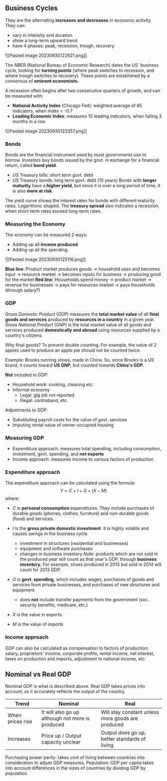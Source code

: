 ## Business Cycles
They are the alternating **increases and decreases** in economic activity. They can: 
- vary in intensity and duration
- show a long-term upward trend
- have 4 phases: peak, recession, trough, recovery.

![[Pasted image 20230930122621.png]]

The NBER (National Bureau of Economic Research) dates the US' business cycle, looking for **turning points** (where peak switches to recession, and where trough switches to recovery). These points are established by a consensus of **eminent economists.**

A recession often begins after two consecutive quarters of growth, and can be measured with: 
- **National Activity Index** (Chicago Fed): weighted average of 85 indicators, when index < -0.7
- **Leading Economic Index**: measures 10 leading indicators, when falling 3 months in a row

![[Pasted image 20230930123357.png]]

### Bonds
Bonds are the financial instrument used by most governments use to borrow. Investors buy bonds issued by the govt. in exchange for a financial return, called **bond yield**.
- US Treasury bills: short term govt. debt
- US Treasury bonds: long term govt. debt (10 years)
Bonds with **longer maturity** have a **higher yield**, but since it is over a long period of time, it is also **more at risk**.

The yield curve shows the interest rates for bonds with different maturity rates. Logarithmic shaped.
The **treasury spread** also indicates a recession, when short-term rates exceed long-term rates.

### Measuring the Economy
The economy can be measured 2 ways: 
- Adding up all **income produced** 
- Adding up all the spending.

![[Pasted image 20230930125116.png]]

**Blue line**: Product market produces goods -> household uses and becomes input ->  resource market -> becomes inputs for business -> producing good for the market
**Red line**: Households spend money -> product market -> revenue for businesses -> pays for resources market -> pays households (through salary?)

### GDP
*Gross Domestic Product* (GDP) measures the **total market value** of all **final goods and services** produced by **resources in a country** in a given year.
*Gross National Product* (GNP) is the total market value of all goods and services produced **domestically and abroad** using resources supplied by a country's citizens.

Why final goods? To prevent double counting. For example, the value of 2 apples used to produce an apple pie should not be counted twice.

Example: Brooks running shoes, made in China. So, since Brooks is a US brand, it counts toward **US GNP**, but counted towards **China's GDP.**

**Not** included in GDP: 
- Household work: cooking, cleaning etc.
- Informal economy
	- Legal: gig job not reported
	- Illegal: contraband, etc.

Adjustments to GDP: 
- Substituting payroll costs for the value of govt. services
- Imputing rental value of owner-occupied housing

### Measuring GDP
- Expenditure approach: measures total spending, including consumption, investment, govt. spending, and **net exports**
- Income approach: measures income to various factors of production
### Expenditure approach
The expenditure approach can be calculated using the formula: 
$$Y = C + I + G + (X - M)$$
where: 
- $C$ is **personal consumption** expenditures. They include purchases of durable goods (phones, clothes, furniture) and non-durable goods (food) and services.
- $I$ is the **gross private domestic investment**. it is highly volatile and causes swings in the business cycle.
	- investment in structures (residential and businesses)
	- equipment and software purchases
	- changes in business inventory
*Note*: products which are not sold in the produced year will count as that year's GDP, through **business inventory.** For example, shoes produced in 2013 but sold in 2014 will count for 2013 GDP.

- $G$ is **govt. spending,** which includes wages, purchases of goods and services from private businesses, and purchases of new structures and equipment. 
	- does **not** include transfer payments from the government (soc. security benefits, medicare, etc.)
- $X$ is the value in exports
- $M$ is the value of imports
### Income approach
GDP can also be calculated as compensation to factors of production: salary, proprietors' income, corporate profits, rental income, net interest, taxes on production and imports, adjustment to national income, etc.

## Nominal vs Real GDP
Nominal GDP is what is described above. Real GDP takes prices into account, as it accurately reflects the output of the country.

| Trend            | Nominal                                          | Real                                              |
| ---------------- | ------------------------------------------------ | ------------------------------------------------- |
| When prices rise | It will also go up although not more is produced | Will stay constant unless more goods are produced |
| Increases        | Price up / Output capacity unclear               | Output does go up, better standards of living     |

Purchasing power parity: takes cost of living between countries into consideration to adjust GDP measures.
Population: GDP per capita takes into account differences in the sizes of countries by dividing GDP by population.
